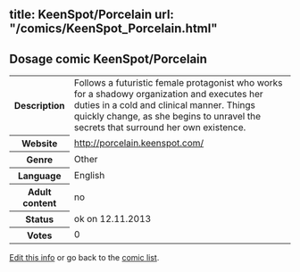 title: KeenSpot/Porcelain
url: "/comics/KeenSpot_Porcelain.html"
---
Dosage comic KeenSpot/Porcelain
-----------------------------------------

<p id="msg"></p>
<script type="text/javascript">
if (window.location.search === '?edit_info_mail=sent_ok') {
  var elem = document.getElementById("msg");
  elem.innerHTML = 'Edited information sucessfully sent for review, which is usually done daily. Thanks!';
  elem.className = 'ok';
}
</script>
<table class="comicinfo">
<tr>
<th>Description</th><td>Follows a futuristic female protagonist who works for a shadowy organization and executes her duties in a cold and clinical manner. Things quickly change, as she begins to unravel the secrets that surround her own existence.</td>
</tr>
<tr>
<th>Website</th><td><a href="http://porcelain.keenspot.com/">http://porcelain.keenspot.com/</a></td>
</tr>
<tr>
<th>Genre</th><td>Other</td>
</tr>
<tr>
<th>Language</th><td>English</td>
</tr>
<tr>
<th>Adult content</th><td>no</td>
</tr>
<tr>
<th>Status</th><td>ok on 12.11.2013</td>
</tr>
<tr>
<th>Votes</th><td>0</td>
</tr>
</table>

[Edit this info](KeenSpot_Porcelain_edit.html) or go back to the [comic list](../comic-index.html).
